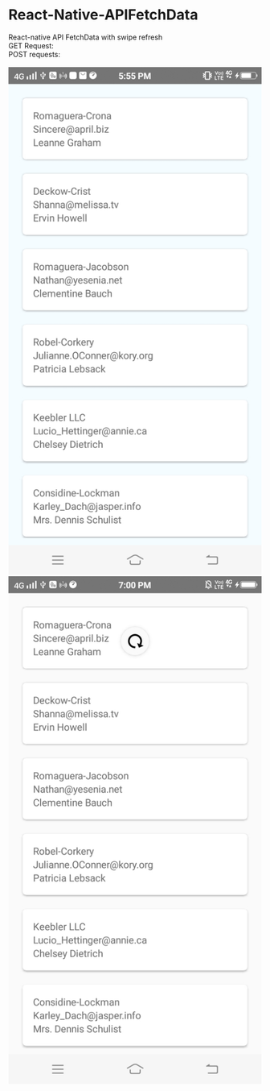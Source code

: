 # React-Native-APIFetchData

React-native API FetchData with swipe refresh <br>
GET Request:<br>
POST requests:
<br><br>
<img src="https://github.com/chaudharybharat/React-Native-APIFetchData/blob/master/Screenshot_20190630_175523.jpg">
<img src="https://github.com/chaudharybharat/React-Native-APIFetchData/blob/master/ref.jpg">
